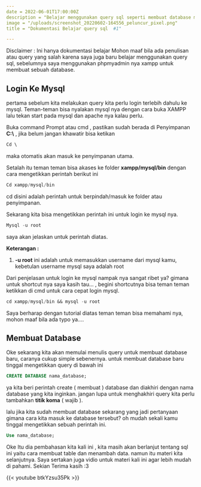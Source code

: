 ```yaml
---
date = 2022-06-01T17:00:00Z
description = "Belajar menggunakan query sql seperti membuat database menambah dan lain sebagainya di comman prompt"
image = "/uploads/screenshot_20220602-164556_peluncur_pixel.png"
title = "Dokumentasi Belajar query sql  #1"

---
```

Disclaimer : Ini hanya dokumentasi belajar Mohon maaf bila ada penulisan atau query yang salah karena saya juga baru belajar menggunakan query sql, sebelumnya saya menggunakan phpmyadmin nya xampp untuk membuat sebuah database.

## Login Ke Mysql

pertama sebelum kita melakukan query kita perlu login terlebih dahulu ke mysql. Teman-teman bisa nyalakan mysql nya dengan cara buka XAMPP lalu tekan start pada mysql dan apache nya kalau perlu.

Buka command Prompt atau cmd , pastikan sudah berada di Penyimpanan **C:\\** , jika belum jangan khawatir bisa ketikan

```sql
Cd \
```

maka otomatis akan masuk ke penyimpanan utama.

Setalah itu teman teman bisa akases ke folder **xampp/mysql/bin** dengan cara mengetikkan perintah berikut ini

```sql
Cd xampp/mysql/bin
```

cd disini adalah perintah untuk berpindah/masuk ke folder atau penyimpanan.

Sekarang kita bisa mengetikkan perintah ini untuk login ke mysql nya.

```sql
Mysql -u root
```

saya akan jelaskan untuk perintah diatas.

**Keterangan :**

1. **-u root** ini adalah untuk memasukkan username dari mysql kamu, kebetulan username mysql saya adalah root

Dari penjelasan untuk login ke mysql nampak nya sangat ribet ya? gimana untuk shortcut nya saya kasih tau... , begini shortcutnya bisa teman teman ketikkan di cmd untuk cara cepat login mysql.

```sql
cd xampp/mysql/bin && mysql -u root
```

Saya berharap dengan tutorial diatas teman teman bisa memahami nya, mohon maaf bila ada typo ya....

## Membuat Database

Oke sekarang kita akan memulai menulis query untuk membuat database baru, caranya cukup simple sebenernya. untuk membuat database baru tinggal mengetikkan query di bawah ini

```sql
CREATE DATABASE nama_database;
```

ya kita beri perintah create ( membuat ) database dan diakhiri dengan nama database yang kita inginkan. jangan lupa untuk menghakhiri query kita perlu tambahkan **titik koma** ( wajib ).

lalu jika kita sudah membuat database sekarang yang jadi pertanyaan gimana cara kita masuk ke database tersebut? oh mudah sekali kamu tinggal mengetikkan sebuah perintah ini.

```sql
Use nama_database;
```

Oke Itu dia pembahasan kita kali ini , kita masih akan berlanjut tentang sql ini yaitu cara membuat table dan menambah data. namun itu materi kita selanjutnya. Saya sertakan juga vidio untuk materi kali ini agar lebih mudah di pahami. Sekian Terima kasih :3

{{< youtube btkYzsu35Pk >}}

